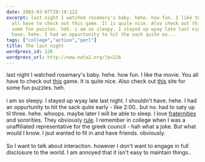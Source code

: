 ```yaml
---
date: 2002-03-07T20:19:12Z
excerpt: last night I watched rosemary's baby. hehe. how fun. I like tha movie. You
  all have to check out this game. It is quite nice. Also check out this site for
  some fun puzzles. heh. i am so sleepy. I stayed up wyay late last night. I shouldn't
  have. hehe. I had an oppurtunity to hit the sack quite ea...
tags: ["college","action","perl"]
title: The last night
wordpress_id: 226
wordpress_url: http://new.nata2.org/?p=226
---
```


last night I watched rosemary's baby. hehe. how fun. I like tha movie. You all have to check out <a href="http://mrl.nyu.edu/~perlin/ladybug/">this</a> game. It is quite nice. Also check out <a href="http://www.crpuzzles.com/">this</a> site for some fun puzzles. heh. <br/><br/>i am so sleepy. I stayed up wyay late last night. I shouldn't have. hehe. I had an oppurtunity to hit the sack quite early - like 2:00.. but no. had to saty up til three. hehe. whoops. maybe later I will be able to sleep. I love <a href="http://www.fuckedcompany.com/images/view.cfm?image=deltaupsilon_small.jpg">fraternities</a> and sororities. They obviously <a href="http://www.dailynebraskan.com/vnews/display.v/ART/2002/03/01/3c7f48521cda1?in_archive=1">rule</a>. I remember in college when I was a unaffiliated representative for the greek council - hah what a joke. But what would I know. I jsut wanted to fit in and have friends. obviously. <br/><br/>So I want to talk about interaction. however I don't want to engage in full disclosure to the world. I am annoyed that it isn't easy to maintain things..  
